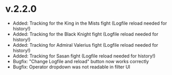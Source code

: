 # v.2.2.0
- Added: Tracking for the King in the Mists fight (Logfile reload needed for history!)
- Added: Tracking for the Black Knight fight (Logfile reload needed for history!)
- Added: Tracking for Admiral Valerius fight (Logfile reload needed for history!)
- Added: Tracking for Sasan fight (Logfile reload needed for history!)
- Bugfix: "Change Logfile and reload" button now works correctly
- Bugfix: Operator dropdown was not readable in filter UI
